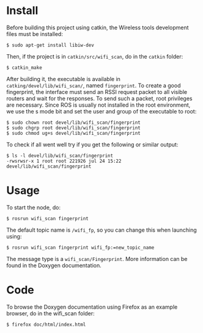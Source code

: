 # Install

Before building this project using catkin, the Wireless tools development files must be installed:

```
$ sudo apt-get install libiw-dev
```

Then, if the project is in `catkin/src/wifi_scan`, do in the `catkin` folder:

```
$ catkin_make
```

After building it, the executable is available in `catking/devel/lib/wifi_scan/`, named `fingerprint`. To create a good fingerprint, the interface must send an RSSI request packet to all visible routers and wait for the responses. To send such a packet, root privileges are necessary. Since ROS is usually not installed in the root environment, we use the s mode bit and set the user and group of the executable to root:

```
$ sudo chown root devel/lib/wifi_scan/fingerprint
$ sudo chgrp root devel/lib/wifi_scan/fingerprint
$ sudo chmod ug+s devel/lib/wifi_scan/fingerprint
```

To check if all went well try if you get the following or similar output:

```
$ ls -l devel/lib/wifi_scan/fingerprint
-rwsrwsr-x 1 root root 221926 jul 24 15:22 devel/lib/wifi_scan/fingerprint
```

# Usage

To start the node, do:

```
$ rosrun wifi_scan fingerprint
```

The default topic name is `/wifi_fp`, so you can change this when launching using:

```
$ rosrun wifi_scan fingerprint wifi_fp:=new_topic_name
```

The message type is a `wifi_scan/Fingerprint`. More information can be found in the Doxygen documentation. 

# Code

To browse the Doxygen documentation using Firefox as an example browser, do in the wifi_scan folder:

```
$ firefox doc/html/index.html
```
